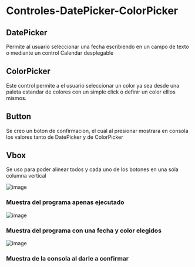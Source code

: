 # Controles-DatePicker-ColorPicker

## DatePicker
Permite al usuario seleccionar una fecha escribiendo en un campo de texto o mediante un control Calendar desplegable

## ColorPicker
Este control permite a el usuario seleccionar un color ya sea desde una paleta estandar de colores con un simple click o definir un color elllos mismos.

## Button
Se creo un boton de confirmacion, el cual al presionar mostrara en consola los valores tanto de DatePicker y de ColorPicker

## Vbox
Se uso para poder alinear todos y cada uno de los botones en una sola columna vertical

![image](https://github.com/kenyba15/Controles-DatePicker-ColorPicker/assets/168501498/ec8eb25a-b03c-4a0c-bfe4-1bd890e06b34)
### Muestra del programa apenas ejecutado
![image](https://github.com/kenyba15/Controles-DatePicker-ColorPicker/assets/168501498/fd83ffed-4e2e-4847-a681-c560a64cd175)
### Muestra del programa con una fecha y color elegidos
![image](https://github.com/kenyba15/Controles-DatePicker-ColorPicker/assets/168501498/c550f83a-20aa-4eb1-a971-e99b21a83277)
### Muestra de la consola al darle a confirmar

